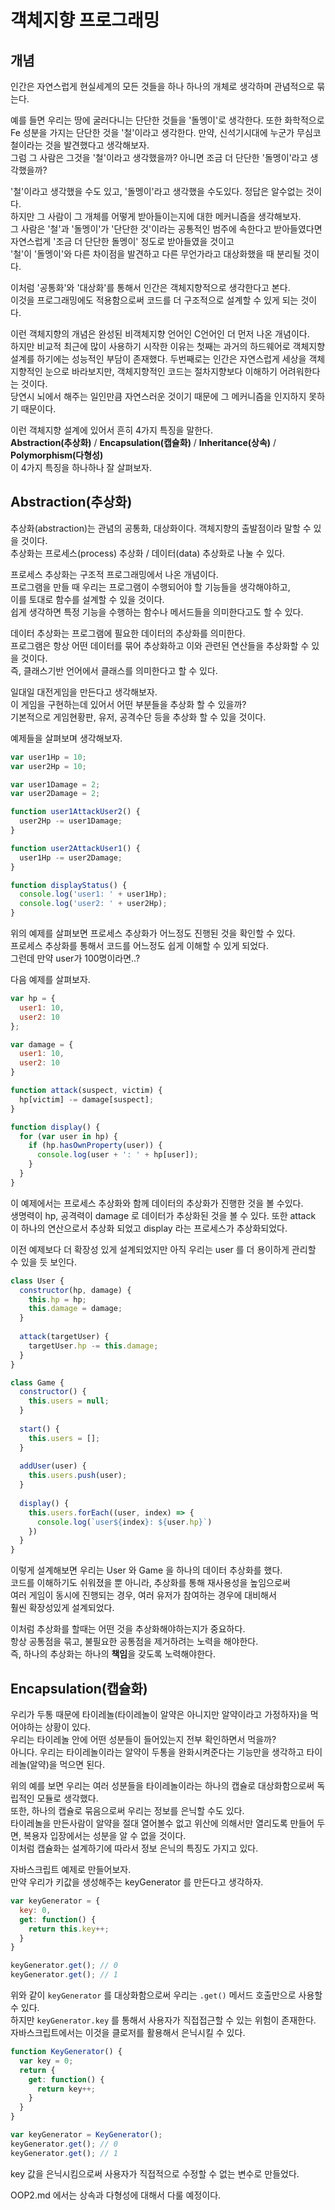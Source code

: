 # 객체지향 프로그래밍

## 개념
인간은 자연스럽게 현실세계의 모든 것들을 하나 하나의 개체로 생각하며 관념적으로 묶는다.
  
예를 들면 우리는 땅에 굴러다니는 단단한 것들을 '돌멩이'로 생각한다. 또한 화학적으로 Fe 성분을 가지는 단단한 것을 '철'이라고 생각한다.
만약, 신석기시대에 누군가 무심코 철이라는 것을 발견했다고 생각해보자.  
그럼 그 사람은 그것을 '철'이라고 생각했을까? 아니면 조금 더 단단한 '돌멩이'라고 생각했을까?  

'철'이라고 생각했을 수도 있고, '돌멩이'라고 생각했을 수도있다. 정답은 알수없는 것이다.  
하지만 그 사람이 그 개체를 어떻게 받아들이는지에 대한 메커니즘을 생각해보자.  
그 사람은 '철'과 '돌멩이'가 '단단한 것'이라는 공통적인 범주에 속한다고 받아들였다면 자연스럽게 '조금 더 단단한 돌멩이' 정도로 받아들였을 것이고  
'철'이 '돌멩이'와 다른 차이점을 발견하고 다른 무언가라고 대상화했을 때 분리될 것이다.

이처럼 '공통화'와 '대상화'를 통해서 인간은 객체지향적으로 생각한다고 본다.  
이것을 프로그래밍에도 적용함으로써 코드를 더 구조적으로 설계할 수 있게 되는 것이다.

이런 객체지향의 개념은 완성된 비객체지향 언어인 C언어인 더 먼저 나온 개념이다.  
하지만 비교적 최근에 많이 사용하기 시작한 이유는 첫째는 과거의 하드웨어로 객체지향설계를 하기에는 성능적인 부담이 존재했다.
두번째로는 인간은 자연스럽게 세상을 객체지향적인 눈으로 바라보지만, 객체지향적인 코드는 절차지향보다 이해하기 어려워한다는 것이다.  
당연시 뇌에서 해주는 일인만큼 자연스러운 것이기 때문에 그 메커니즘을 인지하지 못하기 때문이다.  

이런 객체지향 설계에 있어서 흔히 4가지 특징을 말한다.  
**Abstraction(추상화)** / **Encapsulation(캡슐화)** / **Inheritance(상속)** / **Polymorphism(다형성)**  
이 4가지 특징을 하나하나 잘 살펴보자.

## Abstraction(추상화)
추상화(abstraction)는 관념의 공통화, 대상화이다. 객체지향의 출발점이라 말할 수 있을 것이다.  
추상화는 프로세스(process) 추상화 / 데이터(data) 추상화로 나눌 수 있다.

프로세스 추상화는 구조적 프로그래밍에서 나온 개념이다.  
프로그램을 만들 때 우리는 프로그램이 수행되어야 할 기능들을 생각해야하고,  
이를 토대로 함수를 설계할 수 있을 것이다.  
쉽게 생각하면 특정 기능을 수행하는 함수나 메서드들을 의미한다고도 할 수 있다.

데이터 추상화는 프로그램에 필요한 데이터의 추상화를 의미한다.  
프로그램은 항상 어떤 데이터를 묶어 추상화하고 이와 관련된 연산들을 추상화할 수 있을 것이다.  
즉, 클래스기반 언어에서 클래스를 의미한다고 할 수 있다. 
  
일대일 대전게임을 만든다고 생각해보자.  
이 게임을 구현하는데 있어서 어떤 부분들을 추상화 할 수 있을까?  
기본적으로 게임현황판, 유저, 공격수단 등을 추상화 할 수 있을 것이다.
  
예제들을 살펴보며 생각해보자.
~~~javascript
var user1Hp = 10;
var user2Hp = 10;

var user1Damage = 2;
var user2Damage = 2;

function user1AttackUser2() {
  user2Hp -= user1Damage;
}

function user2AttackUser1() {
  user1Hp -= user2Damage;
}

function displayStatus() {
  console.log('user1: ' + user1Hp);
  console.log('user2: ' + user2Hp);
}
~~~
위의 예제를 살펴보면 프로세스 추상화가 어느정도 진행된 것을 확인할 수 있다.  
프로세스 추상화를 통해서 코드를 어느정도 쉽게 이해할 수 있게 되었다.  
그런데 만약 user가 100명이라면..?

다음 예제를 살펴보자.
~~~javascript
var hp = {
  user1: 10,
  user2: 10
};

var damage = {
  user1: 10,
  user2: 10
}

function attack(suspect, victim) {
  hp[victim] -= damage[suspect];
}

function display() {
  for (var user in hp) {
    if (hp.hasOwnProperty(user)) {
      console.log(user + ': ' + hp[user]);
    }
  }
}
~~~
이 예제에서는 프로세스 추상화와 함께 데이터의 추상화가 진행한 것을 볼 수있다.  
생명력이 hp, 공격력이 damage 로 데이터가 추상화된 것을 볼 수 있다.
또한 attack 이 하나의 연산으로서 추상화 되었고
display 라는 프로세스가 추상화되었다.
  
이전 예제보다 더 확장성 있게 설계되었지만 아직 우리는 user 를 더 용이하게 관리할 수 있을 듯 보인다.
~~~javascript
class User {
  constructor(hp, damage) {
    this.hp = hp;
    this.damage = damage;
  }
  
  attack(targetUser) {
    targetUser.hp -= this.damage;
  }
}

class Game {
  constructor() {
    this.users = null;
  }
  
  start() {
    this.users = [];
  }
  
  addUser(user) {
    this.users.push(user);
  }
  
  display() {
    this.users.forEach((user, index) => {
      console.log(`user${index}: ${user.hp}`)
    })
  }
}
~~~
이렇게 설계해보면 우리는 User 와 Game 을 하나의 데이터 추상화를 했다.  
코드를 이해하기도 쉬워졌을 뿐 아니라, 추상화를 통해 재사용성을 높임으로써   
여러 게임이 동시에 진행되는 경우, 여러 유저가 참여하는 경우에 대비해서  
훨씬 확장성있게 설계되었다.

이처럼 추상화를 할때는 어떤 것을 추상화해야하는지가 중요하다.  
항상 공통점을 묶고, 불필요한 공통점을 제거하려는 노력을 해야한다.  
즉, 하나의 추상화는 하나의 **책임**을 갖도록 노력해야한다.

## Encapsulation(캡슐화)
우리가 두통 때문에 타이레놀(타이레놀이 알약은 아니지만 알약이라고 가정하자)을 먹어야하는 상황이 있다.  
우리는 타이레놀 안에 어떤 성분들이 들어있는지 전부 확인하면서 먹을까?  
아니다. 우리는 타이레놀이라는 알약이 두통을 완화시켜준다는 기능만을 생각하고 타이레놀(알약)을 먹으면 된다.  

위의 예를 보면 우리는 여러 성분들을 타이레놀이라는 하나의 캡슐로 대상화함으로써 독립적인 모듈로 생각했다.  
또한, 하나의 캡슐로 묶음으로써 우리는 정보를 은닉할 수도 있다.  
타이레놀을 만든사람이 알약을 절대 열어볼수 없고 위산에 의해서만 열리도록 만들어 두면, 복용자 입장에서는 성분을 알 수 없을 것이다.  
이처럼 캡슐화는 설계하기에 따라서 정보 은닉의 특징도 가지고 있다.

자바스크립트 예제로 만들어보자.  
만약 우리가 키값을 생성해주는 keyGenerator 를 만든다고 생각하자.
~~~javascript
var keyGenerator = {
  key: 0,
  get: function() {
    return this.key++;
  }
}

keyGenerator.get(); // 0
keyGenerator.get(); // 1
~~~
위와 같이 `keyGenerator` 를 대상화함으로써 우리는 `.get()` 메서드 호출만으로 사용할 수 있다.  
하지만 `keyGenerator.key` 를 통해서 사용자가 직접접근할 수 있는 위험이 존재한다.  
자바스크립트에서는 이것을 클로저를 활용해서 은닉시킬 수 있다.
~~~javascript
function KeyGenerator() {
  var key = 0;
  return {
    get: function() {
      return key++;
    }
  }
}

var keyGenerator = KeyGenerator();
keyGenerator.get(); // 0
keyGenerator.get(); // 1
~~~
key 값을 은닉시킴으로써 사용자가 직접적으로 수정할 수 없는 변수로 만들었다.

OOP2.md 에서는 상속과 다형성에 대해서 다룰 예정이다.

